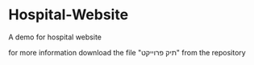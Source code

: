 # Hospital-Website
A demo for hospital website

for more information download the file "תיק פרוייקט" from the repository
